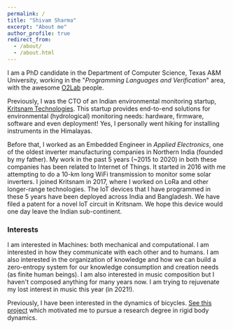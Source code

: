 ```yaml
---
permalink: /
title: "Shivam Sharma"
excerpt: "About me"
author_profile: true
redirect_from: 
  - /about/
  - /about.html
---
```


I am a PhD candidate in the Department of Computer Science, Texas A&M University, working in the "*Programming Languages and Verification*" area, with the awesome [O2Lab](https://o2lab.github.io/) people.

Previously, I was the CTO of an Indian environmental monitoring startup, [Kritsnam Technologies](http://www.kritsnam.in). This startup provides end-to-end solutions for environmental (hydrological) monitoring needs: hardware, firmware, software and even deployment! Yes, I personally went hiking for installing instruments in the Himalayas.

Before that, I worked as an Embedded Engineer in *Applied Electronics*, one of the oldest inverter manufacturing companies in Northern India (founded by my father). My work in the past 5 years (~2015 to 2020) in both these companies has been related to Internet of Things. It started in 2016 with me attempting to do a 10-km long WiFi transmission to monitor some solar inverters. I joined Kritsnam in 2017, where I worked on LoRa and other longer-range technologies. The IoT devices that I have programmed in these 5 years have been deployed across India and Bangladesh. We have filed a patent for a novel IoT circuit in Kritsnam. We hope this device would one day leave the Indian sub-continent.

### Interests

I am interested in Machines: both mechanical and computational. I am interested in how they communicate with each other and to humans. I am also interested in the organization of knowledge and how we can build a zero-entropy system for our knowledge consumption and creation needs (as finite human beings). I am also interested in music composition but I haven't composed anything for many years now. I am trying to rejuvenate my lost interest in music this year (in 2021!).

Previously, I have been interested in the dynamics of bicycles. [See this project](/projects/2012-tire-inflation-bicycle/) which motivated me to pursue a research degree in rigid body dynamics.

